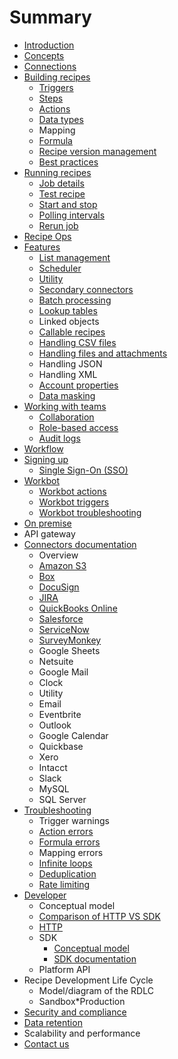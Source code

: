 # Summary

* [Introduction](README.md)
* [Concepts](workato-concepts.md)
* [Connections](recipes/connections.md)
* [Building recipes](recipes/building-recipes.md)
  * [Triggers](recipes/triggers.md)
  * [Steps](recipes/steps.md)
  * [Actions](recipes/actions.md)
  * [Data types](recipes/data-types.md)
  * Mapping
  * [Formula](recipes/formula.md)
  * [Recipe version management](recipes/recipe-version-management.md)
  * [Best practices](recipes/building-best-practices.md)
* [Running recipes](recipes/running-recipes.md)
  * [Job details](recipes/job-details.md)
  * [Test recipe](recipes/testing-recipes.md)
  * [Start and stop](recipes/start-and-stop.md)
  * [Polling intervals](recipes/polling-intervals.md)
  * [Rerun job](recipes/rerun-job.md)
* [Recipe Ops](recipe-ops.md)
* [Features](features.md)
  * [List management](features/list-management.md)
  * [Scheduler](features/scheduler.md)
  * [Utility](features/utilities.md)
  * [Secondary connectors](features/secondary-connectors.md)
  * [Batch processing](features/batch-processing.md)
  * [Lookup tables](features/lookup-tables.md)
  * Linked objects
  * [Callable recipes](features/callable-recipes.md)
  * [Handling CSV files](features/handling-csv-files.md)
  * [Handling files and attachments](features/handling-files-and-attachments.md)
  * Handling JSON
  * Handling XML
  * [Account properties](features/account-properties.md)
  * [Data masking](features/data-masking.md)
* [Working with teams](user-accounts-and-teams.md)
  * [Collaboration](user-accounts-and-teams/team-collaboration.md)
  * [Role-based access](user-accounts-and-teams/team-collaboration.md#team-roles)
  * [Audit logs](user-accounts-and-teams/team-collaboration.md#audit-logs)
* [Workflow](workflow.md)
* [Signing up](on-prem/signing-up.md)
  * [Single Sign-On \(SSO\)](on-prem/signing-up/s.md)
* [Workbot](workbot/workbot.md)
  * [Workbot actions](workbot/workbot-actions.md)
  * [Workbot triggers](workbot/workbot-triggers.md)
  * [Workbot troubleshooting](workbot/workbot-troubleshooting.md)
* [On premise](on-prem.md)
* API gateway
* [Connectors documentation](connectors.md)
  * Overview
  * [Amazon S3](connectors/s3.md)
  * [Box](connectors/box.md)
  * [DocuSign](connectors/docusign.md)
  * [JIRA](connectors/jira.md)
  * [QuickBooks Online](connectors/quickbooks.md)
  * [Salesforce](connectors/salesforce.md)
  * [ServiceNow](connectors/servicenow.md)
  * [SurveyMonkey](connectors/surveymonkey.md)
  * Google Sheets
  * Netsuite
  * Google Mail
  * Clock
  * Utility
  * Email
  * Eventbrite
  * Outlook
  * Google Calendar
  * Quickbase
  * Xero
  * Intacct
  * Slack
  * MySQL
  * SQL Server
* [Troubleshooting](troubleshooting.md)
  * Trigger warnings
  * [Action errors](recipes/action-errors.md)
  * [Formula errors](recipes/formula-errors.md)
  * Mapping errors
  * [Infinite loops](recipes/infinite-loops.md)
  * [Deduplication](recipes/deduplication.md)
  * [Rate limiting](recipes/rate-limiting.md)
* [Developer](developer.md)
  * Conceptual model
  * [Comparison of HTTP VS SDK](developer/http-vs-sdk.md)
  * [HTTP](developer/http.md)
  * SDK
    * [Conceptual model](developer/sdk/sdk-conceptual-model.md)
    * [SDK documentation](developer/sdk/sdk-docs.md)
  * Platform API
* Recipe Development Life Cycle
  * Model/diagram of the RDLC
  * Sandbox\*Production
* [Security and compliance](https://www.workato.com/security)
* [Data retention](data-retention.md)
* Scalability and performance
* [Contact us](contact-us.md)

